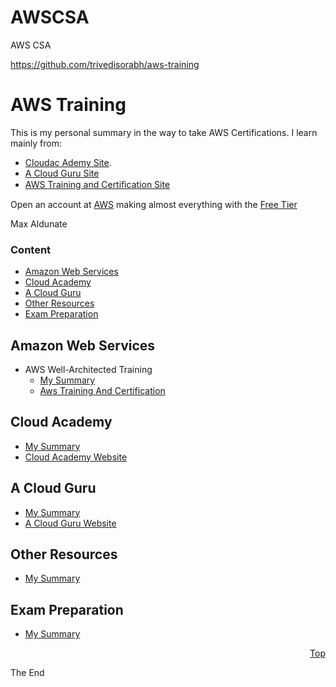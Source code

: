 # AWSCSA
AWS CSA

https://github.com/trivedisorabh/aws-training

# AWS Training
<a id="top" />

This is my personal summary in the way to take AWS Certifications. I learn mainly from:
* [Cloudac Ademy Site](https://cloudacademy.com).
* [A Cloud Guru Site](https://acloud.guru/)
* [AWS Training and Certiﬁcation Site](https://www.aws.training/)

Open an account at [AWS](https://aws.amazon.com/) making almost everything with the [Free Tier](https://aws.amazon.com/free/?sc_channel=PS&sc_campaign=acquisition_ES&sc_publisher=google&sc_medium=english_cloud_computing_b&sc_content=aws_free_e&sc_detail=aws%20free%20tier&sc_category=cloud_computing&sc_segment=188901415348&sc_matchtype=e&sc_country=ES&s_kwcid=AL!4422!3!188901415348!e!!g!!aws%20free%20tier&ef_id=WSnR_gAAAE3x8yoC:20171223121010:s)

Max Aldunate

### Content

* [Amazon Web Services](#aws)
* [Cloud Academy](#cloudacademy)
* [A Cloud Guru](#acloudguru)
* [Other Resources](#other)
* [Exam Preparation](#exam)

<a id="aws"></a>

## Amazon Web Services
* AWS Well-Architected Training 
  * [My Summary](aws/aws-well-architected-training)
  * [Aws Training And Certification](https://www.aws.training/transcript/curriculumplayer?transcriptId=7pGhstV90E2g0kMQPRm6kg2)

<a id="cloudacademy"></a>

## Cloud Academy
* [My Summary](cloud-academy/readme.md)
* [Cloud Academy Website](https://cloudacademy.com/)

<a id="acloudguru"></a>

## A Cloud Guru
* [My Summary](a-cloud-guru/readme.md)
* [A Cloud Guru Website](https://acloud.guru/)

<a id="other"></a>

## Other Resources
* [My Summary](other-resources/readme.md)

<a id="exam"></a>

## Exam Preparation
* [My Summary](exam-preparation/readme.md)

<p align="right"><a href="#top">Top</a></p>

The End
